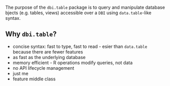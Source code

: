 
<!-- README.md is generated from README.Rmd. Please edit that file -->

The purpose of the `dbi.table` package is to query and manipulate
database bjects (e.g. tables, views) accessible over a `DBI` using
`data.table`-like syntax.

## Why `dbi.table`?

- concise syntax: fast to type, fast to read - esier than `data.table`
  because there are fewer features
- as fast as the underlying database
- memory efficient - R operations modify queries, not data
- no API lifecycle management
- just me
- feature middle class
